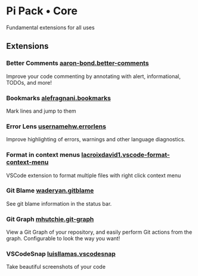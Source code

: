 # Pi Pack • Core

Fundamental extensions for all uses

## Extensions

### Better Comments [aaron-bond.better-comments](https://marketplace.visualstudio.com/items?itemName=aaron-bond.better-comments)

Improve your code commenting by annotating with alert, informational, TODOs, and more!

### Bookmarks [alefragnani.bookmarks](https://marketplace.visualstudio.com/items?itemName=alefragnani.bookmarks)

Mark lines and jump to them

### Error Lens [usernamehw.errorlens](https://marketplace.visualstudio.com/items?itemName=usernamehw.errorlens)

Improve highlighting of errors, warnings and other language diagnostics.

### Format in context menus [lacroixdavid1.vscode-format-context-menu](https://marketplace.visualstudio.com/items?itemName=lacroixdavid1.vscode-format-context-menu)

VSCode extension to format multiple files with right click context menu

### Git Blame [waderyan.gitblame](https://marketplace.visualstudio.com/items?itemName=waderyan.gitblame)

See git blame information in the status bar.

### Git Graph [mhutchie.git-graph](https://marketplace.visualstudio.com/items?itemName=mhutchie.git-graph)

View a Git Graph of your repository, and easily perform Git actions from the graph. Configurable to look the way you want!

### VSCodeSnap [luisllamas.vscodesnap](https://marketplace.visualstudio.com/items?itemName=luisllamas.vscodesnap)

Take beautiful screenshots of your code
